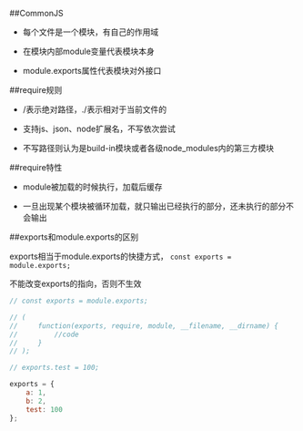 ##CommonJS

- 每个文件是一个模块，有自己的作用域

- 在模块内部module变量代表模块本身

- module.exports属性代表模块对外接口



##require规则

- /表示绝对路径，./表示相对于当前文件的

- 支持js、json、node扩展名，不写依次尝试

- 不写路径则认为是build-in模块或者各级node_modules内的第三方模块



##require特性

- module被加载的时候执行，加载后缓存

- 一旦出现某个模块被循环加载，就只输出已经执行的部分，还未执行的部分不会输出




##exports和module.exports的区别

exports相当于module.exports的快捷方式， `const exports = module.exports;`

不能改变exports的指向，否则不生效

```js
// const exports = module.exports;

// (
//     function(exports, require, module, __filename, __dirname) {
//         //code
//     }
// );

// exports.test = 100;

exports = {
    a: 1,
    b: 2,
    test: 100
}; 
```










